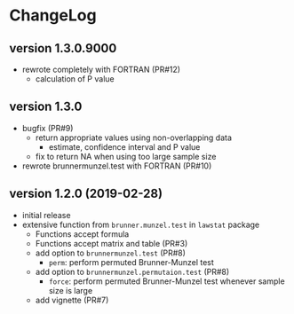# ChangeLog
## version 1.3.0.9000
* rewrote completely with FORTRAN (PR#12)
  * calculation of P value

## version 1.3.0
* bugfix (PR#9)
  * return appropriate values using non-overlapping data
    * estimate, confidence interval and P value
  * fix to return NA when using too large sample size
* rewrote brunnermunzel.test with FORTRAN (PR#10)

## version 1.2.0 (2019-02-28)
* initial release
* extensive function from `brunner.munzel.test` in `lawstat` package
  * Functions accept formula
  * Functions accept matrix and table (PR#3)
  * add option to `brunnermunzel.test` (PR#8)
    * `perm`: perform permuted Brunner-Munzel test
  * add option to `brunnermunzel.permutaion.test` (PR#8)
    * `force`: perform permuted Brunner-Munzel test
               whenever sample size is large
  * add vignette (PR#7)

